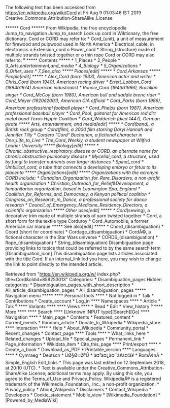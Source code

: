 The following text has been accessed from https://en.wikipedia.org/wiki/Cord at Fri Aug 9 01:03:46 IST 2019
Creative_Commons_Attribution-ShareAlike_License




















****** Cord ******
From Wikipedia, the free encyclopedia
Jump_to_navigation Jump_to_search
 Look up cord in Wiktionary, the free dictionary.
Cord or CORD may refer to:
    * Cord_(unit), a unit of measurement for firewood and pulpwood used in
      North America
    * Electrical_cable, in electronics
          o Extension_cord
          o Power_cord
    * String_(structure) made of multiple strands twisted together or
          o thin rope
Cord or CORD may also refer to:
⁰
***** Contents *****
    * 1_Places
    * 2_People
    * 3_Arts,_entertainment,_and_media
    * 4_Biology
    * 5_Organizations
    * 6_Other_uses
    * 7_See_also
***** Places[edit] *****
    * Cord,_Arkansas
***** People[edit] *****
    * Alex_Cord (born 1933), American actor and writer
    * Chris_Cord (born 1940), American racing driver
    * Errett_Lobban_Cord (1894â1974) American industrialist
    * Ronnie_Cord (1943â1986), Brazilian singer
    * Cord_McCoy (born 1980), American bull and saddle bronc rider
    * Cord_Meyer (1920â2001), American CIA official
    * Cord_Parks (born 1986), American professional football player
    * Cord_Phelps (born 1987), American professional baseball player
    * Cord_Pool, guitarist for American red dirt metal band Texas Hippie
      Coalition
    * Cord_Widderich (died 1447), German pirate
***** Arts, entertainment, and media[edit] *****
    * Cord_(band), a British rock group
    * Cord_(film), a 2000 film starring Daryl Hannah and Jennifer Tilly
    * Cordero "Cord" Buchanon, a fictional character in One_Life_to_Live
    * The_Cord_Weekly, a student newspaper at Wilfrid Laurier University
***** Biology[edit] *****
    * Chronic_obstructive_respiratory_disease or CORD, an alternate name for
      chronic obstructive pulmonary disease
    * Mycelial_cord, a structure, used by fungi to transfer nutrients over
      larger distances
    * Spinal_cord
    * Umbilical_cord, a tube that connects a developing embryo or fetus to its
      placenta
***** Organizations[edit] *****
Organizations with the acronym CORD include:
    * Canadian_Organization_for_Rare_Disorders, a non-profit health
      organization
    * Christian_Outreach_for_Relief_&_Development, a humanitarian organization,
      based in Leamington Spa, England
    * Coalition_for_Reforms_and_Democracy, a Kenyan political coalition
    * Congress_on_Research_in_Dance, a professional society for dance research
    * Council_of_Emergency_Medicine_Residency_Directors, a scientific
      organization
***** Other uses[edit] *****
    * Cord_(sewing), a decorative trim made of multiple strands of yarn twisted
      together
    * Cord, a short form for the textile type Corduroy
    * Cord_Automobile, a former American car marque
***** See also[edit] *****
    * Chord_(disambiguation)
    * Coord (short for coordinate)
    * Cordage_(disambiguation)
    * CordÃ©, a fictional character in the Star Wars universe
    * CORDS_(disambiguation)
    * Rope_(disambiguation)
    * String_(disambiguation)
                      Disambiguation page providing links to topics that could
                      be referred to by the same search term
[Disambiguation_icon] This disambiguation page lists articles associated with
                      the title Cord.
                      If an internal_link led you here, you may wish to change
                      the link to point directly to the intended article.

Retrieved from "https://en.wikipedia.org/w/
index.php?title=Cord&oldid=859253013"
Categories:
    * Disambiguation_pages
Hidden categories:
    * Disambiguation_pages_with_short_description
    * All_article_disambiguation_pages
    * All_disambiguation_pages
***** Navigation menu *****
**** Personal tools ****
    * Not logged in
    * Talk
    * Contributions
    * Create_account
    * Log_in
**** Namespaces ****
    * Article
    * Talk
⁰
**** Variants ****
**** Views ****
    * Read
    * Edit
    * View_history
⁰
**** More ****
**** Search ****
[Unknown INPUT type][Search][Go]
**** Navigation ****
    * Main_page
    * Contents
    * Featured_content
    * Current_events
    * Random_article
    * Donate_to_Wikipedia
    * Wikipedia_store
**** Interaction ****
    * Help
    * About_Wikipedia
    * Community_portal
    * Recent_changes
    * Contact_page
**** Tools ****
    * What_links_here
    * Related_changes
    * Upload_file
    * Special_pages
    * Permanent_link
    * Page_information
    * Wikidata_item
    * Cite_this_page
**** Print/export ****
    * Create_a_book
    * Download_as_PDF
    * Printable_version
**** Languages ****
    * Cymraeg
    * Deutsch
    * ÙØ§Ø±Ø³Û
    * à¤¹à¤¿à¤¨à¥à¤¦à¥
    * RomÃ¢nÄ
    * Simple_English
Edit_links
    * This page was last edited on 12 September 2018, at 20:10 (UTC).
    * Text is available under the Creative_Commons_Attribution-ShareAlike
      License; additional terms may apply. By using this site, you agree to the
      Terms_of_Use and Privacy_Policy. WikipediaÂ® is a registered trademark of
      the Wikimedia_Foundation,_Inc., a non-profit organization.
    * Privacy_policy
    * About_Wikipedia
    * Disclaimers
    * Contact_Wikipedia
    * Developers
    * Cookie_statement
    * Mobile_view
    * [Wikimedia_Foundation]
    * [Powered_by_MediaWiki]
